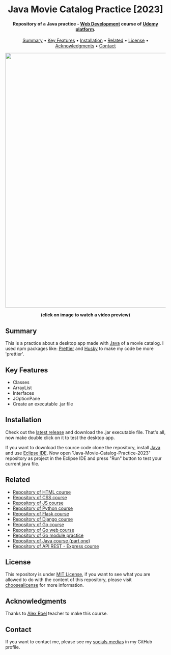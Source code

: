 <h1 align="center">
    Java Movie Catalog Practice [2023]
</h1>

<h4 align="center">
     Repository of a Java practice - <a href="https://www.udemy.com/course/programacion-desarrollo-web/" target="_blank">Web Development<a> course of <a href="https://www.udemy.com/" target="_blank">Udemy platform</a>.
</h4>

<p align="center">
    <a href="#----summary">Summary</a> •
    <a href="#----key-features">Key Features</a> •
    <a href="#----installation">Installation</a> •
    <a href="#----related">Related</a> •
    <a href="#----license">License</a> •
    <a href="#----acknowledgments">Acknowledgments</a> •
    <a href="#----contact">Contact</a>
</p>

<p align="center">
    <a href="https://www.youtube.com/watch?v=t3F2loFmoFs" target="_blank">
        <img src="https://user-images.githubusercontent.com/88015479/223596865-76c72915-4a0b-4209-b665-ebf3b5762bfe.png" width="800">
    </a>
</p>

<p align="center">
    <strong>(click on image to watch a video preview)</strong>
</p>

<h2>
    Summary
</h2>
<p>
    This is a practice about a desktop app made with <a href="https://www.java.com/es/" target="_blank">Java</a> of a movie catalog. I used npm packages like: <a href="https://prettier.io/" target="_blank">Prettier</a> and <a href="https://github.com/typicode/husky" target="_blank">Husky</a> to make my code be more 'prettier'.
</p>

<h2>
    Key Features
</h2>
<p>
    <ul>
        <li>
            Classes
        </li>
        <li>
            ArrayList
        </li>
        <li>
            Interfaces
        </li>
        <li>
            JOptionPane
        </li>
        <li>
            Create an executable .jar file
        </li>
    </ul>
</p>

<h2>
    Installation
</h2>
<p>
    Check out the <a href="https://github.com/hozlucas28/Java-Movie-Catalog-Practice-2023/releases" target="_blank">latest release</a> and download the .jar executable file. That's all, now make double click on it to test the desktop app.
</p>
<p>
    If you want to download the source code clone the repository, install <a href="https://www.oracle.com/ar/java/technologies/downloads/" target="_blank">Java</a> and use <a href="https://www.eclipse.org/" target="_blank">Eclipse IDE</a>. Now open "Java-Movie-Catalog-Practice-2023" repository as project in the Eclipse IDE and press "Run" button to test your current java file.
</p>

<h2>
    Related
</h2>
<p>
    <ul>    
        <li>
            <a href="https://github.com/hozlucas28/HTML-Course-2022" target="_blank">Repository of HTML course</a>
        </li>
        <li>
            <a href="https://github.com/hozlucas28/CSS-Course-2022" target="_blank">Repository of CSS course</a>
        </li>
        <li>
            <a href="https://github.com/hozlucas28/JS-Course-2022" target="_blank">Repository of JS course</a>
        </li>
        <li>
            <a href="https://github.com/hozlucas28/Python-Course-2022" target="_blank">Repository of Python course</a>
        </li>
        <li>
            <a href="https://github.com/hozlucas28/Flask-Course-2022" target="_blank">Repository of Flask course</a>
        </li>
        <li>
            <a href="https://github.com/hozlucas28/Django-Course-2022" target="_blank">Repository of Django course</a>
        </li>
        <li>
            <a href="https://github.com/hozlucas28/Go-Course-2023" target="_blank">Repository of Go course</a>
        </li>
        <li>
            <a href="https://github.com/hozlucas28/Go-Web-Course-2023" target="_blank">Repository of Go web course</a>
        </li>
        <li>
            <a href="https://github.com/hozlucas28/Go-Module-Practice-2023" target="_blank">Repository of Go module practice</a>
        </li>
        <li>
            <a href="https://github.com/hozlucas28/Java-Course-I-2023" target="_blank">Repository of Java course (part one)</a>
        </li>
        <li>
            <a href="https://github.com/hozlucas28/API-Rest-Express-Course-2022" target="_blank">Repository of API REST - Express course</a>
        </li>
    </ul>
</p>

<h2>
    License
</h2>
<p>
    This repository is under <a href="./LICENSE" target="_blank">MIT License</a>, if you want to see what you are allowed to do with the content of this repository, please visit <a href="https://choosealicense.com/licenses/" target="_blank">choosealicense</a> for more information.
</p>

<h2>
    Acknowledgments
</h2>
<p>
    Thanks to <a href="https://www.udemy.com/user/alex-roel/" target="_blank">Alex Roel</a> teacher to make this course.
</p>

<h2>
    Contact
</h1>
<p>
    If you want to contact me, please see my <a href="https://github.com/hozlucas28" target="_blank">socials medias</a> in my GitHub profile.
</p>
